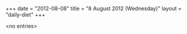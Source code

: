 +++
date = "2012-08-08"
title = "8 August 2012 (Wednesday)"
layout = "daily-diet"
+++


\<no entries\>
